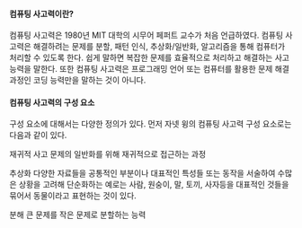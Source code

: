 #### 컴퓨팅 사고력이란?
컴퓨팅 사고력은 1980년 MIT 대학의 시무어 페퍼트 교수가 처음 언급하였다. 컴퓨팅 사고력은 해결하려는 문제를 분할, 패턴 인식, 추상화/일반화, 알고리즘을 통해 컴퓨터가 처리할 수 있도록 한다. 쉽게 말하면 복잡한 문제를 효율적으로 처리하고 해결하는 사고능력을 말한다. 또한 컴퓨팅 사고력은 프로그래밍 언어 또는 컴퓨터를 활용한 문제 해결 과정인 코딩 능력만을 말하는 것이 아니다.
#### 컴퓨팅 사고력의 구성 요소
구성 요소에 대해서는 다양한 정의가 있다. 먼저 자넷 윙의 컴퓨팅 사고력 구성 요소로는 다음과 같이 있다.

재귀적 사고
문제의 일반화를 위해 재귀적으로 접근하는 과정

추상화
다양한 자료들을 공통적인 부분이나 대표적인 특성들 또는 동작을 서술하여 수많은 상황을 고려해 단순화하는 
예로는 사람, 원숭이, 말, 토끼, 사자등을 대표적인 것들을 묶어서 동물이라고 표현하는 것이 있다.

분해
큰 문제를 작은 문제로 분할하는 능력
